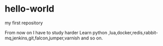 # hello-world
my first repository

From now on I have to study harder
Learn python ,lua,docker,redis,rabbit-mq,jenkins,git,falcon,jumper,varnish and so on.
